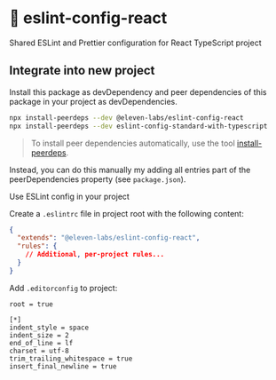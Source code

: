 # :nail_care: eslint-config-react
Shared ESLint and Prettier configuration for React TypeScript project

## Integrate into new project
 
Install this package as devDependency and peer dependencies of this package in your project as devDependencies.

```sh
npx install-peerdeps --dev @eleven-labs/eslint-config-react
npx install-peerdeps --dev eslint-config-standard-with-typescript
```

> To install peer dependencies automatically, use the tool [install-peerdeps](https://github.com/nathanhleung/install-peerdeps).

Instead, you can do this manually my adding all entries part of the peerDependencies property (see  `package.json`).

Use ESLint config in your project

Create a `.eslintrc` file in project root with the following content:

```json
{
  "extends": "@eleven-labs/eslint-config-react",
  "rules": {
    // Additional, per-project rules...
  }
}
```

Add `.editorconfig` to project:
```
root = true

[*]
indent_style = space
indent_size = 2
end_of_line = lf
charset = utf-8
trim_trailing_whitespace = true
insert_final_newline = true
```
